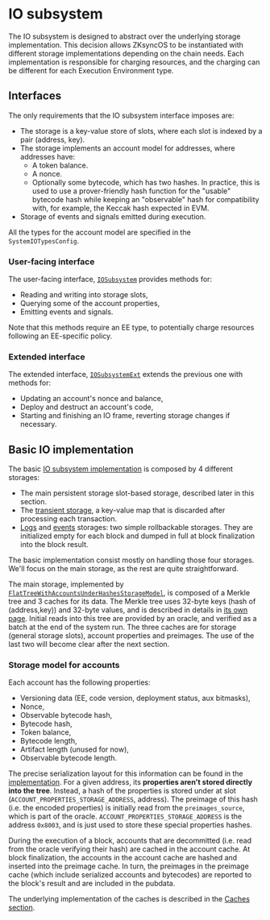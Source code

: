 
# IO subsystem

The IO subsystem is designed to abstract over the underlying storage implementation. This decision allows ZKsyncOS to be instantiated with different storage implementations depending on the chain needs.
Each implementation is responsible for charging resources, and the charging can be different for each Execution Environment type.

## Interfaces

The only requirements that the IO subsystem interface imposes are:

- The storage is a key-value store of slots, where each slot is indexed by a pair (address, key).
- The storage implements an account model for addresses, where addresses have:
  - A token balance.
  - A nonce.
  - Optionally some bytecode, which has two hashes. In practice, this is used to use a prover-friendly hash function for the "usable" bytecode hash while keeping an "observable" hash for compatibility with, for example, the Keccak hash expected in EVM.
- Storage of events and signals emitted during execution.

All the types for the account model are specified in the `SystemIOTypesConfig`.

### User-facing interface

The user-facing interface, [`IOSubsystem`](../../../zk_ee/src/system/io.rs) provides methods for:

- Reading and writing into storage slots,
- Querying some of the account properties,
- Emitting events and signals.

Note that this methods require an EE type, to potentially charge resources following an EE-specific policy.

### Extended interface

The extended interface, [`IOSubsystemExt`](../../../zk_ee/src/system/io.rs) extends the previous one with methods for:

- Updating an account's nonce and balance,
- Deploy and destruct an account's code,
- Starting and finishing an IO frame, reverting storage changes if necessary.

## Basic IO implementation

The basic [IO subsystem implementation](../../../basic_system/src/system_implementation/system/io_subsystem.rs) is composed by 4 different storages:

- The main persistent storage slot-based storage, described later in this section.
- The [transient storage](../../../storage_models/src/common_structs/generic_transient_storage.rs), a key-value map that is discarded after processing each transaction.
- [Logs](../../../zk_ee/src/common_structs/logs_storage.rs) and [events](../../../zk_ee/src/common_structs/events_storage.rs) storages: two simple rollbackable storages. They are initialized empty for each block and dumped in full at block finalization into the block result.

The basic implementation consist mostly on handling those four storages. We'll focus on the main storage, as the rest are quite straightforward.

The main storage, implemented by [`FlatTreeWithAccountsUnderHashesStorageModel`](../../../basic_system/src/system_implementation/flat_storage_model/mod.rs), is composed of a Merkle tree and 3 caches for its data. The Merkle tree uses 32-byte keys (hash of (address,key)) and 32-byte values, and is described in details in [its own page](./tree.md). Initial reads into this tree are provided by an oracle, and verified as a batch at the end of the system run. The three caches are for storage (general storage slots), account properties and preimages. The use of the last two will become clear after the next section.

### Storage model for accounts

Each account has the following properties:

- Versioning data (EE, code version, deployment status, aux bitmasks),
- Nonce,
- Observable bytecode hash,
- Bytecode hash,
- Token balance,
- Bytecode length,
- Artifact length (unused for now),
- Observable bytecode length.

The precise serialization layout for this information can be found in the [implementation](../../../basic_system/src/system_implementation/flat_storage_model/account_cache_entry.rs).
For a given address, its **properties aren't stored directly into the tree**. Instead, a hash of the properties is stored under at slot (`ACCOUNT_PROPERTIES_STORAGE_ADDRESS`, address).
The preimage of this hash (i.e. the encoded properties) is initially read from the `preimages_source`, which is part of the oracle. `ACCOUNT_PROPERTIES_STORAGE_ADDRESS` is the address `0x8003`, and is just used to store these special properties hashes.

During the execution of a block, accounts that are decommitted (i.e. read from the oracle verifying their hash) are cached in the account cache. At block finalization, the accounts in the account cache are hashed and inserted into the preimage cache. In turn, the preimages in the preimage cache (which include serialized accounts and bytecodes) are reported to the block's result and are included in the pubdata.

The underlying implementation of the caches is described in the [Caches section](caches.md).
